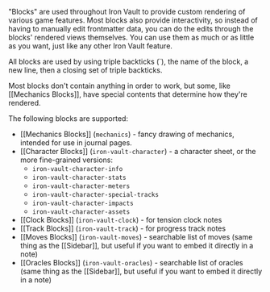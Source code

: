 "Blocks" are used throughout Iron Vault to provide custom rendering of various game features. Most blocks also provide interactivity, so instead of having to manually edit frontmatter data, you can do the edits through the blocks' rendered views themselves.
You can use them as much or as little as you want, just like any other Iron Vault feature.

All blocks are used by using triple backticks (\`), the name of the block, a new line, then a closing set of triple backticks.

Most blocks don't contain anything in order to work, but some, like [[Mechanics Blocks]], have special contents that determine how they're rendered.

The following blocks are supported:

- [[Mechanics Blocks]] (`mechanics`) - fancy drawing of mechanics, intended for use in journal pages.
- [[Character Blocks]] (`iron-vault-character`) - a character sheet, or the more fine-grained versions:
  - `iron-vault-character-info`
  - `iron-vault-character-stats`
  - `iron-vault-character-meters`
  - `iron-vault-character-special-tracks`
  - `iron-vault-character-impacts`
  - `iron-vault-character-assets`
- [[Clock Blocks]] (`iron-vault-clock`) - for tension clock notes
- [[Track Blocks]] (`iron-vault-track`) - for progress track notes
- [[Moves Blocks]] (`iron-vault-moves`) - searchable list of moves (same thing as the [[Sidebar]], but useful if you want to embed it directly in a note)
- [[Oracles Blocks]] (`iron-vault-oracles`) - searchable list of oracles (same thing as the [[Sidebar]], but useful if you want to embed it directly in a note)
